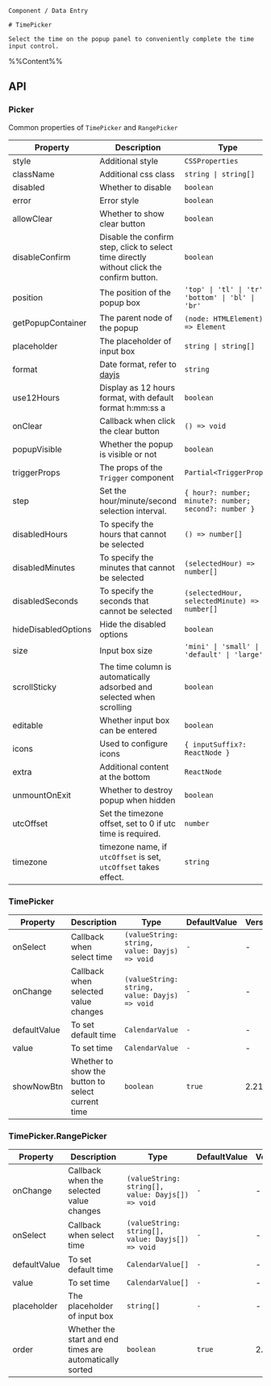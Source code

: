 `````
Component / Data Entry

# TimePicker

Select the time on the popup panel to conveniently complete the time input control.
`````

%%Content%%

## API

### Picker

Common properties of `TimePicker` and `RangePicker`

|Property|Description|Type|DefaultValue|Version|
|---|---|---|---|---|
|style|Additional style|`CSSProperties`|`-`|-|
|className|Additional css class|`string \| string[]`|`-`|-|
|disabled|Whether to disable|`boolean`|`-`|-|
|error|Error style|`boolean`|`-`|-|
|allowClear|Whether to show clear button|`boolean`|`true`|-|
|disableConfirm|Disable the confirm step, click to select time directly without click the confirm button.|`boolean`|`-`|2.12.0|
|position|The position of the popup box|`'top' \| 'tl' \| 'tr' \| 'bottom' \| 'bl' \| 'br'`|`bl`|-|
|getPopupContainer|The parent node of the popup|`(node: HTMLElement) => Element`|`-`|-|
|placeholder|The placeholder of input box|`string \| string[]`|`-`|-|
|format|Date format, refer to [dayjs](https://github.com/iamkun/dayjs)|`string`|`HH:mm:ss`|-|
|use12Hours|Display as 12 hours format, with default format h:mm:ss a|`boolean`|`-`|-|
|onClear|Callback when click the clear button|`() => void`|`-`|-|
|popupVisible|Whether the popup is visible or not|`boolean`|`-`|-|
|triggerProps|The props of the `Trigger` component|`Partial<TriggerProps>`|`-`|-|
|step|Set the hour/minute/second selection interval.|`{ hour?: number; minute?: number; second?: number }`|`-`|-|
|disabledHours|To specify the hours that cannot be selected|`() => number[]`|`-`|-|
|disabledMinutes|To specify the minutes that cannot be selected|`(selectedHour) => number[]`|`-`|-|
|disabledSeconds|To specify the seconds that cannot be selected|`(selectedHour, selectedMinute) => number[]`|`-`|-|
|hideDisabledOptions|Hide the disabled options|`boolean`|`-`|-|
|size|Input box size|`'mini' \| 'small' \| 'default' \| 'large'`|`-`|-|
|scrollSticky|The time column is automatically adsorbed and selected when scrolling|`boolean`|`true`|2.23.0|
|editable|Whether input box can be entered|`boolean`|`true`|-|
|icons|Used to configure icons|`{ inputSuffix?: ReactNode }`|`-`|-|
|extra|Additional content at the bottom|`ReactNode`|`-`|-|
|unmountOnExit|Whether to destroy popup when hidden|`boolean`|`-`|-|
|utcOffset|Set the timezone offset, set to 0 if utc time is required.|`number`|`-`|-|
|timezone|timezone name, if `utcOffset` is set, `utcOffset` takes effect.|`string`|`-`|-|

### TimePicker

|Property|Description|Type|DefaultValue|Version|
|---|---|---|---|---|
|onSelect|Callback when select time|`(valueString: string, value: Dayjs) => void`|`-`|-|
|onChange|Callback when selected value changes|`(valueString: string, value: Dayjs) => void`|`-`|-|
|defaultValue|To set default time|`CalendarValue`|`-`|-|
|value|To set time|`CalendarValue`|`-`|-|
|showNowBtn|Whether to show the button to select current time|`boolean`|`true`|2.21.0|

### TimePicker.RangePicker

|Property|Description|Type|DefaultValue|Version|
|---|---|---|---|---|
|onChange|Callback when the selected value changes|`(valueString: string[], value: Dayjs[]) => void`|`-`|-|
|onSelect|Callback when select time|`(valueString: string[], value: Dayjs[]) => void`|`-`|-|
|defaultValue|To set default time|`CalendarValue[]`|`-`|-|
|value|To set time|`CalendarValue[]`|`-`|-|
|placeholder|The placeholder of input box|`string[]`|`-`|-|
|order|Whether the start and end times are automatically sorted|`boolean`|`true`|2.21.0|
